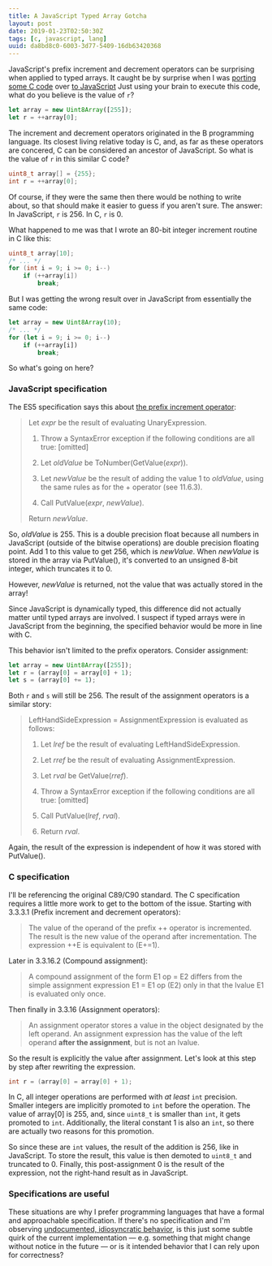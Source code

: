 ```yaml
---
title: A JavaScript Typed Array Gotcha
layout: post
date: 2019-01-23T02:50:30Z
tags: [c, javascript, lang]
uuid: da8bd8c0-6003-3d77-5409-16db63420368
---
```


JavaScript's prefix increment and decrement operators can be
surprising when applied to typed arrays. It caught be by surprise when
I was [porting some C code][ulidc] over [to JavaScript][ulidjs] Just
using your brain to execute this code, what do you believe is the
value of `r`?

```js
let array = new Uint8Array([255]);
let r = ++array[0];
```

The increment and decrement operators originated in the B programming
language. Its closest living relative today is C, and, as far as these
operators are concered, C can be considered an ancestor of JavaScript.
So what is the value of `r` in this similar C code?

```c
uint8_t array[] = {255};
int r = ++array[0];
```

Of course, if they were the same then there would be nothing to write
about, so that should make it easier to guess if you aren't sure. The
answer: In JavaScript, `r` is 256. In C, `r` is 0.

What happened to me was that I wrote an 80-bit integer increment
routine in C like this:

```c
uint8_t array[10];
/* ... */
for (int i = 9; i >= 0; i--)
    if (++array[i])
        break;
```

But I was getting the wrong result over in JavaScript from essentially
the same code:

```js
let array = new Uint8Array(10);
/* ... */
for (let i = 9; i >= 0; i--)
    if (++array[i])
        break;
```

So what's going on here?

### JavaScript specification

The ES5 specification says this about [the prefix increment
operator][es5pre]:

> Let *expr* be the result of evaluating UnaryExpression.
>
> 1. Throw a SyntaxError exception if the following conditions are all
>    true: [omitted]
>
> 2. Let *oldValue* be ToNumber(GetValue(*expr*)).
>
> 3. Let *newValue* be the result of adding the value 1 to *oldValue*,
>    using the same rules as for the + operator (see 11.6.3).
>
> 4. Call PutValue(*expr*, *newValue*).
>
> Return *newValue*.

So, *oldValue* is 255. This is a double precision float because all
numbers in JavaScript (outside of the bitwise operations) are double
precision floating point. Add 1 to this value to get 256, which is
*newValue*. When *newValue* is stored in the array via PutValue(), it's
converted to an unsigned 8-bit integer, which truncates it to 0.

However, *newValue* is returned, not the value that was actually stored
in the array!

Since JavaScript is dynamically typed, this difference did not
actually matter until typed arrays are involved. I suspect if typed
arrays were in JavaScript from the beginning, the specified behavior
would be more in line with C.

This behavior isn't limited to the prefix operators. Consider
assignment:

```js
let array = new Uint8Array([255]);
let r = (array[0] = array[0] + 1);
let s = (array[0] += 1);
```

Both `r` and `s` will still be 256. The result of the assignment
operators is a similar story:

>  LeftHandSideExpression = AssignmentExpression is evaluated as
>  follows:
>
> 1. Let *lref* be the result of evaluating LeftHandSideExpression.
>
> 2. Let *rref* be the result of evaluating AssignmentExpression.
>
> 3. Let *rval* be GetValue(*rref*).
>
> 4. Throw a SyntaxError exception if the following conditions are all
>    true: [omitted]
>
> 5. Call PutValue(*lref*, *rval*).
>
> 7. Return *rval*.

Again, the result of the expression is independent of how it was stored
with PutValue().

### C specification

I'll be referencing the original C89/C90 standard. The C specification
requires a little more work to get to the bottom of the issue. Starting
with 3.3.3.1 (Prefix increment and decrement operators):

> The value of the operand of the prefix ++ operator is incremented. The
> result is the new value of the operand after incrementation. The
> expression ++E is equivalent to (E+=1).

Later in 3.3.16.2 (Compound assignment):

> A compound assignment of the form E1 op = E2 differs from the simple
> assignment expression E1 = E1 op (E2) only in that the lvalue E1 is
> evaluated only once.

Then finally in 3.3.16 (Assignment operators):

> An assignment operator stores a value in the object designated by
> the left operand. An assignment expression has the value of the left
> operand **after the assignment**, but is not an lvalue.

So the result is explicitly the value after assignment. Let's look at
this step by step after rewriting the expression.

```c
int r = (array[0] = array[0] + 1);
```

In C, all integer operations are performed with *at least* `int`
precision. Smaller integers are implicitly promoted to `int` before the
operation. The value of array[0] is 255, and, since `uint8_t` is smaller
than `int`, it gets promoted to `int`. Additionally, the literal
constant 1 is also an `int`, so there are actually two reasons for this
promotion.

So since these are `int` values, the result of the addition is 256, like
in JavaScript. To store the result, this value is then demoted to
`uint8_t` and truncated to 0. Finally, this post-assignment 0 is the
result of the expression, not the right-hand result as in JavaScript.

### Specifications are useful

These situations are why I prefer programming languages that have a
formal and approachable specification. If there's no specification and
I'm observing [undocumented, idiosyncratic behavior][matlab], is this
just some subtle quirk of the current implementation — e.g. something
that might change without notice in the future — or is it intended
behavior that I can rely upon for correctness?


[es5ass]: https://es5.github.io/#x11.13.1
[es5pre]: https://es5.github.io/#x11.4.4
[matlab]: https://old.reddit.com/r/matlab/comments/ae68bh/_/edmysxr/
[ulidc]: https://github.com/skeeto/ulid-c
[ulidjs]: https://github.com/skeeto/ulid-js
